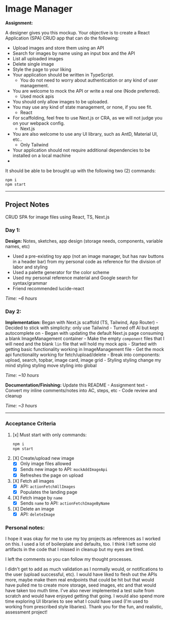 # Image Manager

**Assignment:**

A designer gives you this mockup. Your objective is to create a React Application (SPA) CRUD app that can do the following:
- Upload images and store them using an API
- Search for images by name using an input box and the API
- List all uploaded images
- Delete single image
- Style the page to your liking
- Your application should be written in TypeScript.
    - You do not need to worry about authentication or any kind of user management.
- You are welcome to mock the API or write a real one (Node preferred).
  - Used mock apis
- You should only allow images to be uploaded.
- You may use any kind of state management, or none, if you see fit.
    - React
- For scaffolding, feel free to use Next.js or CRA, as we will not judge you on your webpack config.
    - Next.js
- You are also welcome to use any UI library, such as AntD, Material UI, etc..
    - Only Tailwind
- Your application should not require additional dependencies to be installed on a local machine
- 
It should be able to be brought up with the following two (2) commands:
```
npm i
npm start
```

---

## Project Notes

CRUD SPA for image files using React, TS, Next.js

### Day 1:

**Design:** Notes, sketches, app design (storage needs, components, variable names, etc)
  - Used a pre-existing toy app (not an image manager, but has nav buttons in a header bar) from my personal code as reference for the division of labor and styling
  - Used a palette generator for the color scheme
  - Used my personal reference material and Google search for syntax/grammar
  - Friend recommended lucide-react

*Time: ~6 hours*

### Day 2:

**Implementation:** Began with Next.js scaffold (TS, Tailwind, App Router)
    - Decided to stick with simplicity: only use Tailwind
    - Turned off AI but kept autocomplete on
    - Began with updating the default Next.js page consuming a blank ImageManagement container
    - Make the empty `component` files that I will need and the blank `lin` file that will hold my mock apis
    - Started with getting basic functionality working in ImageManagement file
    - Get the mock api functionality working for fetch/upload/delete
    - Break into components: upload, search, topbar, image card, image grid
    - Styling styling change my mind styling styling move styling into global

*Time: ~10 hours*

**Documentation/Finishing:** Update this README
    - Assignment text
    - Convert my inline comments/notes into AC, steps, etc
    - Code review and cleanup

*Time: ~3 hours*

---

### Acceptance Criteria
1. [x] Must start with only commands:
    ```bash
    npm i
    npm start
    ```
2. [X] Create/upload new image
    - [x] Only image files allowed
    - [X] Sends new image to API: `mockAddImageApi`
    - [X] Refreshes the page on upload
3. [X] Fetch all images
    - [X] API: `actionFetchAllImages`
    - [X] Populates the landing page
4. [X] Fetch image by `name`
    - [X] Sends `name` to API: `actionFetchImageByName`
5. [X] Delete an image
   - [X] API: `deleteImage`

### Personal notes:

I hope it was okay for me to use my toy projects as references as I worked on this. I used a lot of boilerplate and defaults, too.
I think I left some old artifacts in the code that I missed in cleanup but my eyes are tired.

I left the comments so you can follow my thought processes.

I didn't get to add as much validation as I normally would, or notifications to the user (upload successful, etc). I would have liked to flesh out the APIs more, maybe make them real endpoints that could be hit but that would have pulled me to create more storage, seed images, etc and that would have taken too muth time.
I've also never implemented a test suite from scratch and would have enjoyed getting that going.
I would also spend more time exploring UI libraries to see what I could have used (I'm used to working from prescribed style libaries).
Thank you for the fun, and realistic, assessment project!
